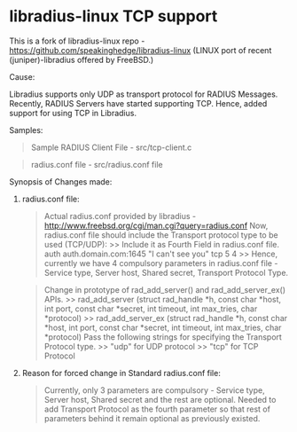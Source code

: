 libradius-linux TCP support
===========================

This is a fork of libradius-linux repo - https://github.com/speakinghedge/libradius-linux (LINUX port of recent (juniper)-libradius offered by FreeBSD.) 

Cause:

Libradius supports only UDP as transport protocol for RADIUS Messages. Recently, RADIUS Servers have started supporting TCP. Hence, added support for using TCP in Libradius. 

Samples:

> Sample RADIUS Client File - src/tcp-client.c

> radius.conf file - src/radius.conf file

Synopsis of Changes made:

1) radius.conf file:

	> Actual radius.conf provided by libradius - http://www.freebsd.org/cgi/man.cgi?query=radius.conf 
	> Now, radius.conf file should include the Transport protocol type to be used (TCP/UDP):
		>> Include it as Fourth Field in radius.conf file. 
			auth  auth.domain.com:1645	 "I can't see you" tcp 5 4 
		>> Hence, currently we have 4 compulsory parameters in radius.conf file - Service type, Server host, Shared secret, Transport Protocol Type.
	
	> Change in prototype of rad_add_server() and rad_add_server_ex() APIs. 
		>> rad_add_server (struct rad_handle *h, const	char *host, int	port, const char *secret, int timeout, int max_tries, char *protocol)
		>> rad_add_server_ex (struct rad_handle *h, const	char *host, int	port, const char *secret, int timeout, int max_tries, char *protocol)
	> Pass the following strings for specifying the Transport Protocol type. 
		>> "udp" for UDP protocol
		>> "tcp" for TCP Protocol
		
		
2) Reason for forced change in Standard radius.conf file: 

	> Currently, only 3 parameters are compulsory - Service type, Server host, Shared secret and the rest are optional. 
	> Needed to add Transport Protocol as the fourth parameter so that rest of parameters behind it remain optional as previously existed. 
